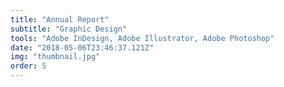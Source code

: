 ```yaml
---
title: "Annual Report"
subtitle: "Graphic Design"
tools: "Adobe InDesign, Adobe Illustrator, Adobe Photoshop"
date: "2018-05-06T23:46:37.121Z"
img: "thumbnail.jpg"
order: 5
---
```

